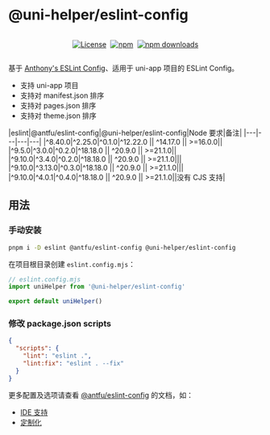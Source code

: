 # @uni-helper/eslint-config

<div style="display: flex; justify-content: center; align-items: center; gap: 8px;">

[![License](https://img.shields.io/github/license/uni-helper/eslint-config?style=for-the-badge)](https://github.com/uni-helper/eslint-config/blob/main/LICENSE)

[![npm](https://img.shields.io/npm/v/%40uni-helper%2Feslint-config?style=for-the-badge)](https://www.npmjs.com/package/@uni-helper/eslint-config)

[![npm downloads](https://img.shields.io/npm/dm/%40uni-helper%2Feslint-config?style=for-the-badge)](https://www.npmjs.com/package/@uni-helper/eslint-config)

</div>

基于 [Anthony's ESLint Config](https://github.com/antfu/eslint-config)、适用于 uni-app 项目的 ESLint Config。

- 支持 uni-app 项目
- 支持对 manifest.json 排序
- 支持对 pages.json 排序
- 支持对 theme.json 排序

|eslint|@antfu/eslint-config|@uni-helper/eslint-config|Node 要求|备注|
|---|---|---|---|
|^8.40.0|^2.25.0|^0.1.0|^12.22.0 || ^14.17.0 || >=16.0.0||
|^9.5.0|^3.0.0|^0.2.0|^18.18.0 || ^20.9.0 || >=21.1.0||
|^9.10.0|^3.4.0|^0.2.0|^18.18.0 || ^20.9.0 || >=21.1.0|||
|^9.10.0|^3.13.0|^0.3.0|^18.18.0 || ^20.9.0 || >=21.1.0|||
|^9.10.0|^4.0.1|^0.4.0|^18.18.0 || ^20.9.0 || >=21.1.0||没有 CJS 支持|

## 用法

### 手动安装

```bash
pnpm i -D eslint @antfu/eslint-config @uni-helper/eslint-config
```

在项目根目录创建 `eslint.config.mjs`：

```js
// eslint.config.mjs
import uniHelper from '@uni-helper/eslint-config'

export default uniHelper()
```

### 修改 package.json scripts

```json
{
  "scripts": {
    "lint": "eslint .",
    "lint:fix": "eslint . --fix"
  }
}
```

更多配置及选项请查看 [@antfu/eslint-config](https://github.com/antfu/eslint-config) 的文档，如：

- [IDE 支持](https://github.com/antfu/eslint-config#ide-support-auto-fix-on-save)
- [定制化](https://github.com/antfu/eslint-config#customization)
